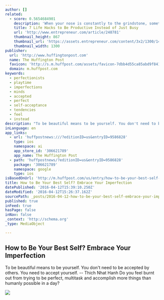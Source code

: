 ```yaml
---
author: []
related:
  - score: 0.5654684901
    description: 'When your nose is constantly to the grindstone, sometimes it is hard to eat your meals on time, much less get perspective on anything else that is going on. As entrepreneurs, we often have periods when we are frenetically trying to balance a million work-related things at once, but it is neither effective nor sustainable to operate that way.'
    title: 7 Life Hacks to Be Productive Instead of Just Busy
    url: 'http://www.entrepreneur.com/article/248781'
    thumbnail_height: 867
    thumbnail_url: 'https://assets.entrepreneur.com/content/3x2/1300/1414013077-forget-lifehacks-form-good-habits-instead.jpg'
    thumbnail_width: 1300
publisher:
  url: 'http://www.huffingtonpost.com'
  name: The Huffington Post
  favicon: 'http://s.m.huffpost.com/assets/favicon-7dbb4d55ca85abd9f84197a1c3525e38.ico'
  domain: m.huffpost.com
keywords:
  - perfectionists
  - playtime
  - imperfections
  - minds
  - accepted
  - perfect
  - self-acceptance
  - tendencies
  - feel
  - instead
description: "To be beautiful means to be yourself. You don't need to be accepted by others. You need to accept yourself. -- Thich Nhat Hanh Do you feel burnt out from trying to be perfect, multitask and accomplish more things than humanly possible in a day?"
inLanguage: en
app_links:
  - url: 'huffpostnews:///?editionID=us&entryID=9586828'
    type: ios
    namespace: ai
    app_store_id: '306621789'
    app_name: The Huffington Post
  - path: 'huffpostnews/?editionID=us&entryID=9586828'
    package: '306621789'
    namespace: google
    type: ios
isBasedOnUrl: 'http://m.huffpost.com/us/entry/how-to-be-your-best-self-embrace-your-imperfection_b_9586828.html'
title: How to Be Your Best Self? Embrace Your Imperfection
datePublished: '2016-04-12T15:39:10.250Z'
dateModified: '2016-04-12T15:26:37.162Z'
sourcePath: _posts/2016-04-12-how-to-be-your-best-self-embrace-your-imperfection.md
published: true
inFeed: true
hasPage: false
inNav: false
_context: 'http://schema.org'
_type: MediaObject

---
```

<article style=""><h1>How to Be Your Best Self? Embrace Your Imperfection</h1><p>To be beautiful means to be yourself. You don't need to be accepted by others. You need to accept yourself. -- Thich Nhat Hanh Do you feel burnt out from trying to be perfect, multitask and accomplish more things than humanly possible in a day?</p><img src="http://i.huffpost.com/gen/3778340/images/n-SELF-LOVE-628x314.jpg" /></article>
